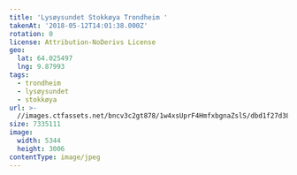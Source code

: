 ```yaml
---
title: 'Lysøysundet Stokkøya Trondheim '
takenAt: '2018-05-12T14:01:38.000Z'
rotation: 0
license: Attribution-NoDerivs License
geo:
  lat: 64.025497
  lng: 9.87993
tags:
  - trondheim
  - lysøysundet
  - stokkøya
url: >-
  //images.ctfassets.net/bncv3c2gt878/1w4xsUprF4HmfxbgnaZslS/dbd1f27d38cca5da080bb19a54de1ddd/lysysundet-stokkya-trondheim_42037111802_o
size: 7335111
image:
  width: 5344
  height: 3006
contentType: image/jpeg
---
```


